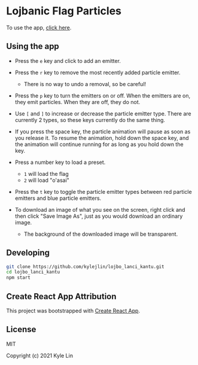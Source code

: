 # Lojbanic Flag Particles

To use the app, [click here](https://kylejlin.github.io/lojbo_lanci_kantu/).

## Using the app

- Press the `e` key and click to add an emitter.

- Press the `r` key to remove the most recently added particle emitter.

  - There is no way to undo a removal, so be careful!

- Press the `p` key to turn the emitters on or off.
  When the emitters are on, they emit particles.
  When they are off, they do not.

- Use `[` and `]` to increase or decrease the particle emitter type.
  There are currently 2 types, so these keys currently do the same thing.

- If you press the space key, the particle animation will pause as soon as you release it.
  To resume the animation, hold down the space key, and the animation will continue running for as long as you hold down the key.

- Press a number key to load a preset.

  - `1` will load the flag
  - `2` will load "o'asai"

- Press the `t` key to toggle the particle emitter types between red particle emitters and blue particle emitters.

- To download an image of what you see on the screen, right click and then click "Save Image As", just as you would download an ordinary image.

  - The background of the downloaded image will be transparent.

## Developing

```bash
git clone https://github.com/kylejlin/lojbo_lanci_kantu.git
cd lojbo_lanci_kantu
npm start
```

## Create React App Attribution

This project was bootstrapped with [Create React App](https://github.com/facebook/create-react-app).

## License

MIT

Copyright (c) 2021 Kyle Lin
